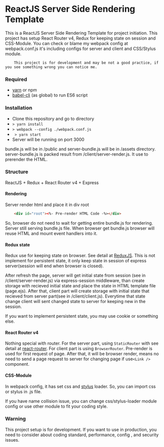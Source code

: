 # ReactJS Server Side Rendering Template
This is a ReactJS Server Side Rendering Template for project initiation.
This project has setup React Router v4, Redux for keeping state on session and CSS-Module.
You can check or blame my webpack config at webpack.conf.js it's including configs for server and client
and CSS/Stylus module.
```
    This project is for development and may be not a good practice, if you see something wrong you can notice me.
```

### Required
- [yarn](https://yarnpkg.com/en/) or  npm
- [babel-cli](https://babeljs.io/docs/usage/cli/) (as global) to run ES6 script

### Installation

- Clone this repository and go to directory
- ``` > yarn install ```
- ``` > webpack --config ./webpack.conf.js ```
- ``` > yarn start```
- Server will be running on port 3000

bundle.js will be in /public and server-bundle.js will be in /assets directory.
server-bundle.js is packed result from /client/server-render.js. It use to prerender the HTML.

### Structure
ReactJS + Redux + React Router v4 + Express
#### Rendering
Server render html and place it in div root
```html
	<div id="root"><%- Pre-render HTML Code -%></div>
```
So, browser do not need to wait for getting entire bundle.js for rendering.
Server still serving bundle.js file. When browser get bundle.js browser will reuse HTML and mount event handlers into it.

#### Redux state
Redux use for keeping state on browser. See detail at [ReduxJS](http://redux.js.org/). This is not implement for persistent state, it only keep state in session of express server(session will end when browser is closed).

After refresh the page, server will get initial state from session (see in /client/server-render.js) via express-session middleware, than create storage with recieved initial state and place the state in HTML template file (page.ejs). After that, client part will create storage with initial state that recieved from server part(see in /client/client.js). Everytime that state change client will sent changed state to server for keeping new in the session.

If you want to implement persistent state, you may use cookie or something else.

#### React Router v4
Nothing special with router. For the server part, using ```StaticRouter``` with see detail at [react-router](https://reacttraining.com/react-router/web/api/StaticRouter). For client part is using ```BrowserRouter```. Pre-render is used for first request of page. After that, it will be browser render, means no need to send a page request to server for changing page if use```<Link />``` component.

#### CSS-Module
In webpack config, it has set css and [stylus](http://stylus-lang.com/) loader. So, you can import css or stylus in .js file.

If you have name collision issue, you can change css/stylus-loader module config or use other module to fit your coding style.

### Warning
This project setup is for development. If you want to use in production, you need to consider about coding standard, performance, config , and security issues.
